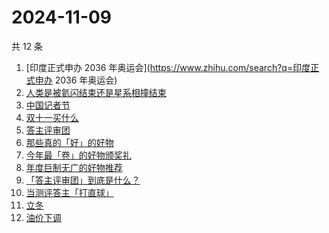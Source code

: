 # 2024-11-09

共 12 条

<!-- BEGIN ZHIHUSEARCH -->
<!-- 最后更新时间 Sat Nov 09 2024 08:42:08 GMT+0800 (China Standard Time) -->
1. [印度正式申办 2036 年奥运会](https://www.zhihu.com/search?q=印度正式申办 2036 年奥运会)
1. [人类是被氦闪结束还是星系相撞结束](https://www.zhihu.com/search?q=人类是被氦闪结束还是星系相撞结束)
1. [中国记者节](https://www.zhihu.com/search?q=中国记者节)
1. [双十一买什么](https://www.zhihu.com/search?q=双十一买什么)
1. [答主评审团](https://www.zhihu.com/search?q=答主评审团)
1. [那些真的「好」的好物](https://www.zhihu.com/search?q=那些真的「好」的好物)
1. [今年最「卷」的好物颁奖礼](https://www.zhihu.com/search?q=今年最「卷」的好物颁奖礼)
1. [年度巨制无广的好物推荐](https://www.zhihu.com/search?q=年度巨制无广的好物推荐)
1. [「答主评审团」到底是什么？](https://www.zhihu.com/search?q=「答主评审团」到底是什么？)
1. [当测评答主「打直球」](https://www.zhihu.com/search?q=当测评答主「打直球」)
1. [立冬](https://www.zhihu.com/search?q=立冬)
1. [油价下调](https://www.zhihu.com/search?q=油价下调)
<!-- END ZHIHUSEARCH -->
